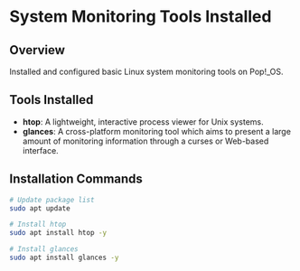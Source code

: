 # System Monitoring Tools Installed

## Overview
Installed and configured basic Linux system monitoring tools on Pop!_OS.

## Tools Installed
- **htop**: A lightweight, interactive process viewer for Unix systems.
- **glances**: A cross-platform monitoring tool which aims to present a large amount of monitoring information through a curses or Web-based interface.

## Installation Commands
```bash
# Update package list
sudo apt update

# Install htop
sudo apt install htop -y

# Install glances
sudo apt install glances -y


